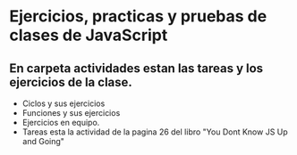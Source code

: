 # Ejercicios, practicas y pruebas de clases de JavaScript

## En carpeta actividades estan las tareas y los ejercicios de la clase.

- Ciclos y sus ejercicios
- Funciones y sus ejercicios
- Ejercicios en equipo.
- Tareas esta la actividad de la pagina 26 del libro "You Dont Know JS Up and Going"
